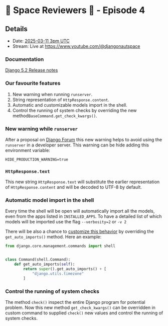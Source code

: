 # 🚀 Space Reviewers 👾 - Episode 4

## Details

- Date: [2025-03-11 3pm UTC](https://time.is/compare/1500_11_March_2025_UTC)
- Stream: Live at https://www.youtube.com/@djangonautspace

### Documentation
[Django 5.2 Release notes](https://docs.djangoproject.com/en/dev/releases/5.2/)

### Our favourite features

1. New warning when running `runserver`.
2. String representation of `HttpResponse.content`.
3. Automatic and customizable models import in the shell.
4. Control the running of system checks by overriding the new method`BaseCommand.get_check_kwargs()`.

### New warning while `runserver`
After a proposal on [Django Forum](https://forum.djangoproject.com/t/proposal-borrow-warning-from-werkzeug-for-runserver/32668/5) this new warning helps to avoid using the `runserver` in a developer server.
This warning can be hide adding this environment variable:
```shell
HIDE_PRODUCTION_WARNING=true
```

### `HttpResponse.text`
This new string `HttpResponse.text` will substitute the earlier representation of `HttpResponse.content` and will be decoded to UTF-8 by default.

### Automatic model import in the shell
Every time the shell will be open will automatically import all the models, even from the apps listed in `INSTALLED_APPS`.
To have a detailed list of which models will be imported use the flag `--verbosity=2` or `-v 2`

There will be also a chance to [customize this behavior](https://docs.djangoproject.com/en/dev/howto/custom-shell/#customizing-shell-auto-imports) by overriding the `get_auto_imports()` method.
Here an example:
```python
from django.core.management.commands import shell


class Command(shell.Command):
    def get_auto_imports(self):
        return super().get_auto_imports() + [
            "django.utils.timezone"
        ]
```

### Control the running of system checks
The method `check()` inspect the entire Django program for potential problem.
Now this new method `get_check_kwargs()` can be overridden in custom command to supplied `check()` new values and control the running of system checks.



